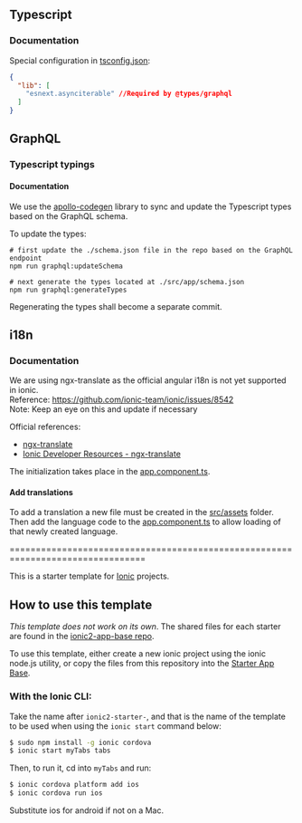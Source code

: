 ## Typescript

### Documentation

Special configuration in [tsconfig.json](tsconfig.json):

```json
{
  "lib": [
    "esnext.asynciterable" //Required by @types/graphql
  ]
}
```

## GraphQL

### Typescript typings

#### Documentation

We use the [apollo-codegen](https://github.com/apollographql/apollo-codegen) library to sync and update the Typescript types based on the GraphQL schema.

To update the types:
```
# first update the ./schema.json file in the repo based on the GraphQL endpoint
npm run graphql:updateSchema

# next generate the types located at ./src/app/schema.json
npm run graphql:generateTypes
```

Regenerating the types shall become a separate commit.

## i18n

### Documentation

We are using ngx-translate as the official angular i18n is not yet supported in ionic.<br />
Reference: https://github.com/ionic-team/ionic/issues/8542<br />
Note: Keep an eye on this and update if necessary<br />

Official references:

* [ngx-translate](http://www.ngx-translate.com/)
* [Ionic Developer Resources - ngx-translate](https://ionicframework.com/docs/developer-resources/ng2-translate/)

The initialization takes place in the [app.component.ts](src/app/app.component.ts#22).

#### Add translations

To add a translation a new file must be created in the [src/assets](src/assets) folder.<br />
Then add the language code to the [app.component.ts](src/app/app.component.ts#22) to allow loading of that newly created language.

================================================================================

This is a starter template for [Ionic](http://ionicframework.com/docs/) projects.

## How to use this template

*This template does not work on its own*. The shared files for each starter are found in the [ionic2-app-base repo](https://github.com/ionic-team/ionic2-app-base).

To use this template, either create a new ionic project using the ionic node.js utility, or copy the files from this repository into the [Starter App Base](https://github.com/ionic-team/ionic2-app-base).

### With the Ionic CLI:

Take the name after `ionic2-starter-`, and that is the name of the template to be used when using the `ionic start` command below:

```bash
$ sudo npm install -g ionic cordova
$ ionic start myTabs tabs
```

Then, to run it, cd into `myTabs` and run:

```bash
$ ionic cordova platform add ios
$ ionic cordova run ios
```

Substitute ios for android if not on a Mac.

